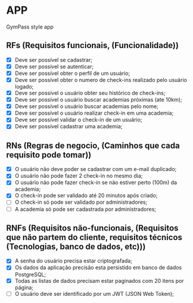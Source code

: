 # APP

GymPass style app

## RFs (Requisitos funcionais, (Funcionalidade))

- [x] Deve ser possível se cadastrar;
- [x] Deve ser possível se autenticar;
- [x] Deve ser possível obter o perfil de um usuário;
- [x] Deve ser possível obter o numero de check-ins realizado pelo usuário logado;
- [x] Deve ser possível o usuário obter seu histórico de check-ins;
- [x] Deve ser possível o usuário buscar academias próximas (ate 10km);
- [x] Deve ser possível o usuário buscar academias pelo nome;
- [x] Deve ser possível o usuário realizar check-in em uma academia;
- [x] Deve ser possível validar o check-in de um usuário;
- [x] Deve ser possível cadastrar uma academia;

## RNs (Regras de negocio, (Caminhos que cada requisito pode tomar))

- [x] O usuário não deve poder se cadastrar com um e-mail duplicado;
- [x] O usuário não pode fazer 2 check-in no mesmo dia;
- [x] O usuário não pode fazer check-in se não estiver perto (100m) da academia;
- [x] O check-in pode ser validado até 20 minutos após criado;
- [ ] O check-in só pode ser validado por administradores;
- [ ] A academia só pode ser cadastrada por administradores;

## RNFs (Requisitos não-funcionais, (Requisitos que não partem do cliente, requisitos técnicos (Tecnologias, banco de dados, etc)))

- [x] A senha do usuário precisa estar criptografada;
- [x] Os dados da aplicação precisão esta persistido em banco de dados PostgreSQL;
- [x] Todas as listas de dados precisam estar paginados com 20 itens por página;
- [ ] O usuário deve ser identificado por um JWT (JSON Web Token);
